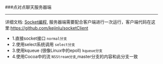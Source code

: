###点对点聊天服务器端

---
详细文档: [Socket编程][link-socket], 服务器端需要配合客户端进行一次运行，客户端代码在这里:<https://github.com/kejinlu/socketClient>

[link-socket]:https://github.com/kejinlu/objc-doc/blob/master/Socket%E7%BC%96%E7%A8%8B.md

* 1.直接socket接口  `normal分支`
* 2.使用select系统调用  `select分支`
* 3.使用kqueue (很像Linux中的epoll)  `kqueue分支`
* 4.使用Cocoa中的流 `NSStream分支`,master分支的内容和此分支一致